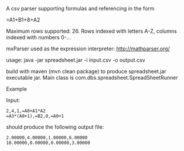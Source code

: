 A csv parser supporting formulas and referencing in the form

=A1+B1+8+A2

Maximum rows supported: 26.  Rows indexed with letters A-Z, columns indexed with numbers 0-...

mxParser used as the expression interpreter: http://mathparser.org/

usage: java -jar spreadsheet.jar -i input.csv -o output.csv

build with maven (mvn clean package) to produce spreadsheet.jar executable jar.
Main class is com.dbs.spreadsheet.SpreadSheetRunner

Example

Input:

```
2,4,1,=A0+A1*A2
=A3*(A0+1),=B2,0,=A0+1
```

should produce the following output file:
```
2.00000,4.00000,1.00000,6.00000
18.00000,0.00000,0.00000,3.00000
```
